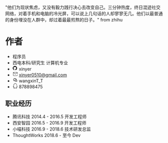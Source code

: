 "他们为现状焦虑，又没有毅力践行决心去改变自己。三分钟热度，终日混迹社交网络，对着手机和电脑的冷光屏，可以说上几句话的人却寥寥无几。他们以最普通的身份埋没在人群中，却过着最最煎熬的日子。" from zhihu

# 作者

- 程序员
- 西电本科/研究生 计算机专业
- ![](images/github.png) xinyer
- ![](images/email.png) xinyer0510@gmail.com
- ![](images/wechat.png) wangxinT_T
- ![](images/qq.png) 878898475

## 职业经历

- 腾讯科技 		2014.4 - 2016.5 	开发工程师
- 西安智园 		2016.5 - 2016.9 	开发工程师
- 小喵科技 		2016.9 - 2018.6 	技术研发总监
- ThoughtWorks 	2018.6 - 至今 		Dev
